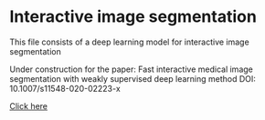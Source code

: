 # Interactive image segmentation
This file consists of a deep learning model for interactive image segmentation

Under construction for the paper: Fast interactive medical image segmentation with weakly supervised deep learning method
DOI: 10.1007/s11548-020-02223-x

[Click here](https://link.springer.com/article/10.1007%2Fs11548-020-02223-x)


